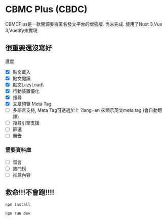 # CBMC Plus (CBDC)
CBMCPlus是一款開源麥塊匿名發文平台的增強版. 尚未完成. 使用了Nuxt 3,Vue 3,Vuetify來實現

## 很重要還沒寫好
進度
- [x] 貼文載入
- [x] 貼文閱讀
- [x] 貼文LazyLoad\
- [x] 行動裝置優化
- [x] 搜尋
- [x] 文章預覽 Meta Tag. 
- [ ] 多語言支持, Meta Tag可透過加上 ?lang=en 來顯示英文meta tag (會自動翻譯)
- [ ] 搜尋引擎支援
- [ ] 篩選
- [ ] ~~廣告~~
### 需要資料庫
- [ ] 留言
- [ ] 熱門榜
- [ ] 推薦內容
 
## 救命!!!不會跑!!!!
```
npm install
```

```
npm run dev
```
